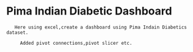 # Pima Indian Diabetic Dashboard

       Here using excel,create a dashboard using Pima Indain Diabetics dataset.
       
         Added pivot connections,pivot slicer etc.
